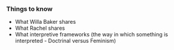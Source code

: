### Things to know
- What Willa Baker shares
- What Rachel shares
- What interpretive frameworks (the way in which something is interpreted - Doctrinal versus Feminism)